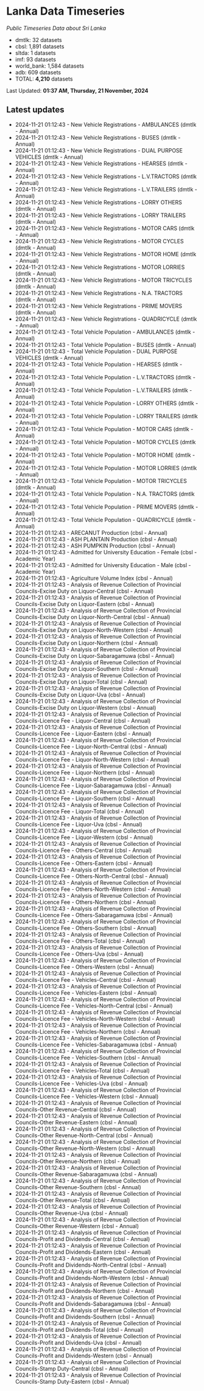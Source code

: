 # Lanka Data Timeseries
*Public Timeseries Data about Sri Lanka*

* dmtlk: 32 datasets
* cbsl: 1,891 datasets
* sltda: 1 datasets
* imf: 93 datasets
* world_bank: 1,584 datasets
* adb: 609 datasets
* TOTAL: **4,210** datasets

Last Updated: **01:37 AM, Thursday, 21 November, 2024**

## Latest updates

* 2024-11-21 01:12:43 - New Vehicle Registrations - AMBULANCES (dmtlk - Annual)
* 2024-11-21 01:12:43 - New Vehicle Registrations - BUSES (dmtlk - Annual)
* 2024-11-21 01:12:43 - New Vehicle Registrations - DUAL PURPOSE VEHICLES (dmtlk - Annual)
* 2024-11-21 01:12:43 - New Vehicle Registrations - HEARSES (dmtlk - Annual)
* 2024-11-21 01:12:43 - New Vehicle Registrations - L.V.TRACTORS (dmtlk - Annual)
* 2024-11-21 01:12:43 - New Vehicle Registrations - L.V.TRAILERS (dmtlk - Annual)
* 2024-11-21 01:12:43 - New Vehicle Registrations - LORRY OTHERS (dmtlk - Annual)
* 2024-11-21 01:12:43 - New Vehicle Registrations - LORRY TRAILERS (dmtlk - Annual)
* 2024-11-21 01:12:43 - New Vehicle Registrations - MOTOR CARS (dmtlk - Annual)
* 2024-11-21 01:12:43 - New Vehicle Registrations - MOTOR CYCLES (dmtlk - Annual)
* 2024-11-21 01:12:43 - New Vehicle Registrations - MOTOR HOME (dmtlk - Annual)
* 2024-11-21 01:12:43 - New Vehicle Registrations - MOTOR LORRIES (dmtlk - Annual)
* 2024-11-21 01:12:43 - New Vehicle Registrations - MOTOR TRICYCLES (dmtlk - Annual)
* 2024-11-21 01:12:43 - New Vehicle Registrations - N.A. TRACTORS (dmtlk - Annual)
* 2024-11-21 01:12:43 - New Vehicle Registrations - PRIME MOVERS (dmtlk - Annual)
* 2024-11-21 01:12:43 - New Vehicle Registrations - QUADRICYCLE (dmtlk - Annual)
* 2024-11-21 01:12:43 - Total Vehicle Population - AMBULANCES (dmtlk - Annual)
* 2024-11-21 01:12:43 - Total Vehicle Population - BUSES (dmtlk - Annual)
* 2024-11-21 01:12:43 - Total Vehicle Population - DUAL PURPOSE VEHICLES (dmtlk - Annual)
* 2024-11-21 01:12:43 - Total Vehicle Population - HEARSES (dmtlk - Annual)
* 2024-11-21 01:12:43 - Total Vehicle Population - L.V.TRACTORS (dmtlk - Annual)
* 2024-11-21 01:12:43 - Total Vehicle Population - L.V.TRAILERS (dmtlk - Annual)
* 2024-11-21 01:12:43 - Total Vehicle Population - LORRY OTHERS (dmtlk - Annual)
* 2024-11-21 01:12:43 - Total Vehicle Population - LORRY TRAILERS (dmtlk - Annual)
* 2024-11-21 01:12:43 - Total Vehicle Population - MOTOR CARS (dmtlk - Annual)
* 2024-11-21 01:12:43 - Total Vehicle Population - MOTOR CYCLES (dmtlk - Annual)
* 2024-11-21 01:12:43 - Total Vehicle Population - MOTOR HOME (dmtlk - Annual)
* 2024-11-21 01:12:43 - Total Vehicle Population - MOTOR LORRIES (dmtlk - Annual)
* 2024-11-21 01:12:43 - Total Vehicle Population - MOTOR TRICYCLES (dmtlk - Annual)
* 2024-11-21 01:12:43 - Total Vehicle Population - N.A. TRACTORS (dmtlk - Annual)
* 2024-11-21 01:12:43 - Total Vehicle Population - PRIME MOVERS (dmtlk - Annual)
* 2024-11-21 01:12:43 - Total Vehicle Population - QUADRICYCLE (dmtlk - Annual)
* 2024-11-21 01:12:43 - ARECANUT Production (cbsl - Annual)
* 2024-11-21 01:12:43 - ASH PLANTAIN Production (cbsl - Annual)
* 2024-11-21 01:12:43 - ASH PUMPKIN Production (cbsl - Annual)
* 2024-11-21 01:12:43 - Admitted for University Education - Female (cbsl - Academic Year)
* 2024-11-21 01:12:43 - Admitted for University Education - Male (cbsl - Academic Year)
* 2024-11-21 01:12:43 - Agriculture Volume Index (cbsl - Annual)
* 2024-11-21 01:12:43 - Analysis of Revenue Collection of Provincial Councils-Excise Duty on Liquor-Central (cbsl - Annual)
* 2024-11-21 01:12:43 - Analysis of Revenue Collection of Provincial Councils-Excise Duty on Liquor-Eastern (cbsl - Annual)
* 2024-11-21 01:12:43 - Analysis of Revenue Collection of Provincial Councils-Excise Duty on Liquor-North-Central (cbsl - Annual)
* 2024-11-21 01:12:43 - Analysis of Revenue Collection of Provincial Councils-Excise Duty on Liquor-North-Western (cbsl - Annual)
* 2024-11-21 01:12:43 - Analysis of Revenue Collection of Provincial Councils-Excise Duty on Liquor-Northern (cbsl - Annual)
* 2024-11-21 01:12:43 - Analysis of Revenue Collection of Provincial Councils-Excise Duty on Liquor-Sabaragamuwa (cbsl - Annual)
* 2024-11-21 01:12:43 - Analysis of Revenue Collection of Provincial Councils-Excise Duty on Liquor-Southern (cbsl - Annual)
* 2024-11-21 01:12:43 - Analysis of Revenue Collection of Provincial Councils-Excise Duty on Liquor-Total (cbsl - Annual)
* 2024-11-21 01:12:43 - Analysis of Revenue Collection of Provincial Councils-Excise Duty on Liquor-Uva (cbsl - Annual)
* 2024-11-21 01:12:43 - Analysis of Revenue Collection of Provincial Councils-Excise Duty on Liquor-Western (cbsl - Annual)
* 2024-11-21 01:12:43 - Analysis of Revenue Collection of Provincial Councils-Licence Fee - Liquor-Central (cbsl - Annual)
* 2024-11-21 01:12:43 - Analysis of Revenue Collection of Provincial Councils-Licence Fee - Liquor-Eastern (cbsl - Annual)
* 2024-11-21 01:12:43 - Analysis of Revenue Collection of Provincial Councils-Licence Fee - Liquor-North-Central (cbsl - Annual)
* 2024-11-21 01:12:43 - Analysis of Revenue Collection of Provincial Councils-Licence Fee - Liquor-North-Western (cbsl - Annual)
* 2024-11-21 01:12:43 - Analysis of Revenue Collection of Provincial Councils-Licence Fee - Liquor-Northern (cbsl - Annual)
* 2024-11-21 01:12:43 - Analysis of Revenue Collection of Provincial Councils-Licence Fee - Liquor-Sabaragamuwa (cbsl - Annual)
* 2024-11-21 01:12:43 - Analysis of Revenue Collection of Provincial Councils-Licence Fee - Liquor-Southern (cbsl - Annual)
* 2024-11-21 01:12:43 - Analysis of Revenue Collection of Provincial Councils-Licence Fee - Liquor-Total (cbsl - Annual)
* 2024-11-21 01:12:43 - Analysis of Revenue Collection of Provincial Councils-Licence Fee - Liquor-Uva (cbsl - Annual)
* 2024-11-21 01:12:43 - Analysis of Revenue Collection of Provincial Councils-Licence Fee - Liquor-Western (cbsl - Annual)
* 2024-11-21 01:12:43 - Analysis of Revenue Collection of Provincial Councils-Licence Fee - Others-Central (cbsl - Annual)
* 2024-11-21 01:12:43 - Analysis of Revenue Collection of Provincial Councils-Licence Fee - Others-Eastern (cbsl - Annual)
* 2024-11-21 01:12:43 - Analysis of Revenue Collection of Provincial Councils-Licence Fee - Others-North-Central (cbsl - Annual)
* 2024-11-21 01:12:43 - Analysis of Revenue Collection of Provincial Councils-Licence Fee - Others-North-Western (cbsl - Annual)
* 2024-11-21 01:12:43 - Analysis of Revenue Collection of Provincial Councils-Licence Fee - Others-Northern (cbsl - Annual)
* 2024-11-21 01:12:43 - Analysis of Revenue Collection of Provincial Councils-Licence Fee - Others-Sabaragamuwa (cbsl - Annual)
* 2024-11-21 01:12:43 - Analysis of Revenue Collection of Provincial Councils-Licence Fee - Others-Southern (cbsl - Annual)
* 2024-11-21 01:12:43 - Analysis of Revenue Collection of Provincial Councils-Licence Fee - Others-Total (cbsl - Annual)
* 2024-11-21 01:12:43 - Analysis of Revenue Collection of Provincial Councils-Licence Fee - Others-Uva (cbsl - Annual)
* 2024-11-21 01:12:43 - Analysis of Revenue Collection of Provincial Councils-Licence Fee - Others-Western (cbsl - Annual)
* 2024-11-21 01:12:43 - Analysis of Revenue Collection of Provincial Councils-Licence Fee - Vehicles-Central (cbsl - Annual)
* 2024-11-21 01:12:43 - Analysis of Revenue Collection of Provincial Councils-Licence Fee - Vehicles-Eastern (cbsl - Annual)
* 2024-11-21 01:12:43 - Analysis of Revenue Collection of Provincial Councils-Licence Fee - Vehicles-North-Central (cbsl - Annual)
* 2024-11-21 01:12:43 - Analysis of Revenue Collection of Provincial Councils-Licence Fee - Vehicles-North-Western (cbsl - Annual)
* 2024-11-21 01:12:43 - Analysis of Revenue Collection of Provincial Councils-Licence Fee - Vehicles-Northern (cbsl - Annual)
* 2024-11-21 01:12:43 - Analysis of Revenue Collection of Provincial Councils-Licence Fee - Vehicles-Sabaragamuwa (cbsl - Annual)
* 2024-11-21 01:12:43 - Analysis of Revenue Collection of Provincial Councils-Licence Fee - Vehicles-Southern (cbsl - Annual)
* 2024-11-21 01:12:43 - Analysis of Revenue Collection of Provincial Councils-Licence Fee - Vehicles-Total (cbsl - Annual)
* 2024-11-21 01:12:43 - Analysis of Revenue Collection of Provincial Councils-Licence Fee - Vehicles-Uva (cbsl - Annual)
* 2024-11-21 01:12:43 - Analysis of Revenue Collection of Provincial Councils-Licence Fee - Vehicles-Western (cbsl - Annual)
* 2024-11-21 01:12:43 - Analysis of Revenue Collection of Provincial Councils-Other Revenue-Central (cbsl - Annual)
* 2024-11-21 01:12:43 - Analysis of Revenue Collection of Provincial Councils-Other Revenue-Eastern (cbsl - Annual)
* 2024-11-21 01:12:43 - Analysis of Revenue Collection of Provincial Councils-Other Revenue-North-Central (cbsl - Annual)
* 2024-11-21 01:12:43 - Analysis of Revenue Collection of Provincial Councils-Other Revenue-North-Western (cbsl - Annual)
* 2024-11-21 01:12:43 - Analysis of Revenue Collection of Provincial Councils-Other Revenue-Northern (cbsl - Annual)
* 2024-11-21 01:12:43 - Analysis of Revenue Collection of Provincial Councils-Other Revenue-Sabaragamuwa (cbsl - Annual)
* 2024-11-21 01:12:43 - Analysis of Revenue Collection of Provincial Councils-Other Revenue-Southern (cbsl - Annual)
* 2024-11-21 01:12:43 - Analysis of Revenue Collection of Provincial Councils-Other Revenue-Total (cbsl - Annual)
* 2024-11-21 01:12:43 - Analysis of Revenue Collection of Provincial Councils-Other Revenue-Uva (cbsl - Annual)
* 2024-11-21 01:12:43 - Analysis of Revenue Collection of Provincial Councils-Other Revenue-Western (cbsl - Annual)
* 2024-11-21 01:12:43 - Analysis of Revenue Collection of Provincial Councils-Profit and Dividends-Central (cbsl - Annual)
* 2024-11-21 01:12:43 - Analysis of Revenue Collection of Provincial Councils-Profit and Dividends-Eastern (cbsl - Annual)
* 2024-11-21 01:12:43 - Analysis of Revenue Collection of Provincial Councils-Profit and Dividends-North-Central (cbsl - Annual)
* 2024-11-21 01:12:43 - Analysis of Revenue Collection of Provincial Councils-Profit and Dividends-North-Western (cbsl - Annual)
* 2024-11-21 01:12:43 - Analysis of Revenue Collection of Provincial Councils-Profit and Dividends-Northern (cbsl - Annual)
* 2024-11-21 01:12:43 - Analysis of Revenue Collection of Provincial Councils-Profit and Dividends-Sabaragamuwa (cbsl - Annual)
* 2024-11-21 01:12:43 - Analysis of Revenue Collection of Provincial Councils-Profit and Dividends-Southern (cbsl - Annual)
* 2024-11-21 01:12:43 - Analysis of Revenue Collection of Provincial Councils-Profit and Dividends-Total (cbsl - Annual)
* 2024-11-21 01:12:43 - Analysis of Revenue Collection of Provincial Councils-Profit and Dividends-Uva (cbsl - Annual)
* 2024-11-21 01:12:43 - Analysis of Revenue Collection of Provincial Councils-Profit and Dividends-Western (cbsl - Annual)
* 2024-11-21 01:12:43 - Analysis of Revenue Collection of Provincial Councils-Stamp Duty-Central (cbsl - Annual)
* 2024-11-21 01:12:43 - Analysis of Revenue Collection of Provincial Councils-Stamp Duty-Eastern (cbsl - Annual)